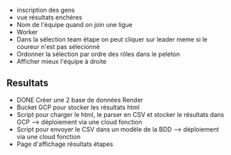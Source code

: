 - inscription des gens
- vue résultats enchères
- Nom de l'équipe quand on join une ligue
- Worker
- Dans la sélection team étape on peut cliquer sur leader meme si le coureur n'est pas sélecionné
- Ordonner la sélection par ordre des rôles dans le peleton
- Afficher mieux l'équipe à droite

## Resultats

- DONE Créer une 2 base de données Render
- Bucket GCP pour stocker les résultats html
- Script pour charger le html, le parser en CSV et stocker le résultats dans GCP --> déploiement via une cloud fonction
- Script pour envoyer le CSV dans un modèle de la BDD --> déploiement via une cloud fonction
- Page d'affichage résultats étapes